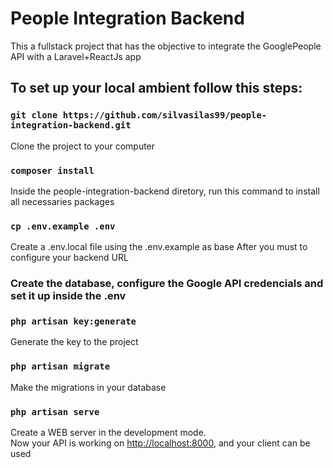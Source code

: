 # People Integration Backend
This a fullstack project that has the objective to
integrate the GooglePeople API with a Laravel+ReactJs app

## To set up your local ambient follow this steps:

### `git clone https://github.com/silvasilas99/people-integration-backend.git`
Clone the project to your computer

### `composer install`
Inside the people-integration-backend diretory, run this command to install
all necessaries packages

### `cp .env.example .env`
Create a .env.local file using the .env.example as base
After you must to configure your backend URL

### Create the database, configure the Google API credencials and set it up inside the .env

### `php artisan key:generate`
Generate the key to the project

### `php artisan migrate`
Make the migrations in your database

### `php artisan serve`
Create a WEB server in the development mode.\
Now your API is working on [http://localhost:8000](http://localhost:8000), and your client can be used